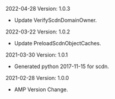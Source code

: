 2022-04-28 Version: 1.0.3
- Update VerifyScdnDomainOwner.

2022-03-22 Version: 1.0.2
- Update PreloadScdnObjectCaches.

2021-03-30 Version: 1.0.1
- Generated python 2017-11-15 for scdn.

2021-02-28 Version: 1.0.0
- AMP Version Change.

